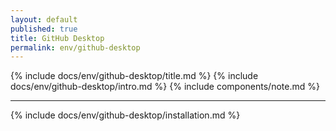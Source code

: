 ```yaml
---
layout: default
published: true
title: GitHub Desktop
permalink: env/github-desktop
---
```


{% include docs/env/github-desktop/title.md %}
{% include docs/env/github-desktop/intro.md %}
{% include components/note.md %}

---

{% include docs/env/github-desktop/installation.md %}
